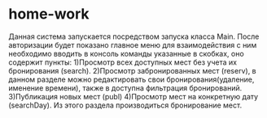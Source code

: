 # home-work
Данная система запускается посредством запуска класса Main. После авторизации будет показано главное меню для взаимодействия с ним необходимо вводить в консоль команды указанные в скобках, оно содержит пункты:
1)Просмотр всех доступных мест без учета их бронирования (search).
2)Просмотр забронированных мест (reserv), в данном разделе можно редактировать свои бронирования(удаление, именение времени), также в доступна фильтрация бронирований.
3)Публикация новых мест (publ)
4)Просмотр мест на конкретную дату (searchDay). Из этого раздела производиться бронирование мест. 
